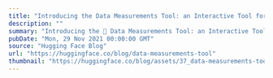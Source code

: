 ```yaml
---
title: "Introducing the Data Measurements Tool: an Interactive Tool for Looking at Datasets"
description: ""
summary: "Introducing the 🤗 Data Measurements Tool: an Interactive Tool for Looking at Datasets tl;dr: We made..."
pubDate: "Mon, 29 Nov 2021 00:00:00 GMT"
source: "Hugging Face Blog"
url: "https://huggingface.co/blog/data-measurements-tool"
thumbnail: "https://huggingface.co/blog/assets/37_data-measurements-tool/datametrics.png"
---
```


